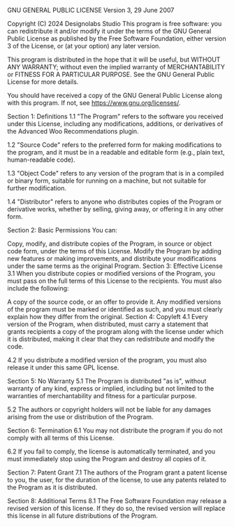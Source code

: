 GNU GENERAL PUBLIC LICENSE
Version 3, 29 June 2007

Copyright (C) 2024 Designolabs Studio
This program is free software: you can redistribute it and/or modify
it under the terms of the GNU General Public License as published by
the Free Software Foundation, either version 3 of the License, or
(at your option) any later version.

This program is distributed in the hope that it will be useful,
but WITHOUT ANY WARRANTY; without even the implied warranty of
MERCHANTABILITY or FITNESS FOR A PARTICULAR PURPOSE. See the
GNU General Public License for more details.

You should have received a copy of the GNU General Public License
along with this program. If not, see https://www.gnu.org/licenses/.

Section 1: Definitions
1.1 "The Program" refers to the software you received under this License, including any modifications, additions, or derivatives of the Advanced Woo Recommendations plugin.

1.2 "Source Code" refers to the preferred form for making modifications to the program, and it must be in a readable and editable form (e.g., plain text, human-readable code).

1.3 "Object Code" refers to any version of the program that is in a compiled or binary form, suitable for running on a machine, but not suitable for further modification.

1.4 "Distributor" refers to anyone who distributes copies of the Program or derivative works, whether by selling, giving away, or offering it in any other form.

Section 2: Basic Permissions
You can:

Copy, modify, and distribute copies of the Program, in source or object code form, under the terms of this License.
Modify the Program by adding new features or making improvements, and distribute your modifications under the same terms as the original Program.
Section 3: Effective License
3.1 When you distribute copies or modified versions of the Program, you must pass on the full terms of this License to the recipients. You must also include the following:

A copy of the source code, or an offer to provide it.
Any modified versions of the program must be marked or identified as such, and you must clearly explain how they differ from the original.
Section 4: Copyleft
4.1 Every version of the Program, when distributed, must carry a statement that grants recipients a copy of the program along with the license under which it is distributed, making it clear that they can redistribute and modify the code.

4.2 If you distribute a modified version of the program, you must also release it under this same GPL license.

Section 5: No Warranty
5.1 The Program is distributed "as is", without warranty of any kind, express or implied, including but not limited to the warranties of merchantability and fitness for a particular purpose.

5.2 The authors or copyright holders will not be liable for any damages arising from the use or distribution of the Program.

Section 6: Termination
6.1 You may not distribute the program if you do not comply with all terms of this License.

6.2 If you fail to comply, the license is automatically terminated, and you must immediately stop using the Program and destroy all copies of it.

Section 7: Patent Grant
7.1 The authors of the Program grant a patent license to you, the user, for the duration of the license, to use any patents related to the Program as it is distributed.

Section 8: Additional Terms
8.1 The Free Software Foundation may release a revised version of this license. If they do so, the revised version will replace this license in all future distributions of the Program.